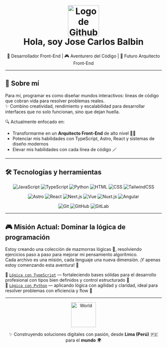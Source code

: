 <h1 align="center">
  <img src="https://media.giphy.com/media/WcYnTzdrjQphdu33xs/giphy.gif" alt="Logo de Github" width="100" />
  <br/>
  <strong>Hola, soy Jose Carlos Balbin</strong>
</h1>

<p align="center">
  🚀 Desarrollador Front-End | 🎮 Aventurero del Código | 🎨 Futuro Arquitecto Front-End
</p>

---

## 🎯 Sobre mí

Para mí, programar es como diseñar mundos interactivos: líneas de código que cobran vida para resolver problemas reales.  
✨ Combino creatividad, rendimiento y escalabilidad para desarrollar interfaces que no solo funcionan, sino que dejan huella.

🔍 Actualmente enfocado en:
- Transformarme en un **Arquitecto Front-End** de alto nivel 🧙‍♂️
- Potenciar mis habilidades con TypeScript, Astro, React y sistemas de diseño modernos
- Elevar mis habilidades con cada línea de código 🪄

---

## 🛠️ Tecnologías y herramientas

<div align="center">

![JavaScript](https://img.shields.io/badge/-JavaScript-F7DF1E?style=for-the-badge&logo=javascript&logoColor=black)
![TypeScript](https://img.shields.io/badge/-TypeScript-3178C6?style=for-the-badge&logo=typescript&logoColor=white)
![Python](https://img.shields.io/badge/-Python-3776AB?style=for-the-badge&logo=python&logoColor=white)
![HTML](https://img.shields.io/badge/-HTML-E34F26?style=for-the-badge&logo=html5&logoColor=white)
![CSS](https://img.shields.io/badge/-CSS-1572B6?style=for-the-badge&logo=css3&logoColor=white)
![TailwindCSS](https://img.shields.io/badge/-TailwindCSS-06B6D4?style=for-the-badge&logo=tailwindcss&logoColor=white)

![Astro](https://img.shields.io/badge/-Astro-FF5D01?style=for-the-badge&logo=astro&logoColor=white)
![React](https://img.shields.io/badge/-React-61DAFB?style=for-the-badge&logo=react&logoColor=black)
![Next.js](https://img.shields.io/badge/-Next.js-000000?style=for-the-badge&logo=next.js&logoColor=white)
![Vue](https://img.shields.io/badge/-Vue-4FC08D?style=for-the-badge&logo=vue.js&logoColor=white)
![Nuxt.js](https://img.shields.io/badge/-Nuxt.js-00DC82?style=for-the-badge&logo=nuxt.js&logoColor=white)
![Angular](https://img.shields.io/badge/-Angular-DD0031?style=for-the-badge&logo=angular&logoColor=white)

![Git](https://img.shields.io/badge/-Git-F05032?style=for-the-badge&logo=git&logoColor=white)
![GitHub](https://img.shields.io/badge/-GitHub-181717?style=for-the-badge&logo=github&logoColor=white)
![GitLab](https://img.shields.io/badge/-GitLab-FC6D26?style=for-the-badge&logo=gitlab&logoColor=white)

</div>

---

## 🎮 Misión Actual: Dominar la lógica de programación

Estoy creando una colección de mazmorras lógicas 🧩, resolviendo ejercicios paso a paso para mejorar mi pensamiento algorítmico.  
Cada archivo es una misión, cada lenguaje una nueva dimensión. ¡Y apenas estoy comenzando esta aventura! 🚀

📁 [`Lógica con TypeScript`](https://github.com/jcbalbdev/logica-typescript) — fortaleciendo bases sólidas para el desarrollo profesional con tipos bien definidos y control estructurado 🧱  
📁 [`Lógica con Python`](https://github.com/jcbalbdev/logica-python) — aplicando lógica con agilidad y claridad, ideal para resolver problemas con eficiencia y flow 🐍

---

<p align="center">
  <img src="https://media.giphy.com/media/du3J3cXyzhj75IOgvA/giphy.gif?cid=790b7611e74dc98bc5e2abf119640bf9c917bd8695bdea90&ep=v1_user_favorites&rid=giphy.gif&ct=g" width="80" alt="World" />
</p>

<p align="center">
  ✨ Construyendo soluciones digitales con pasión, desde <strong>Lima (Perú)</strong> 🇵🇪 para el <strong>mundo</strong> 🌍
</p>


